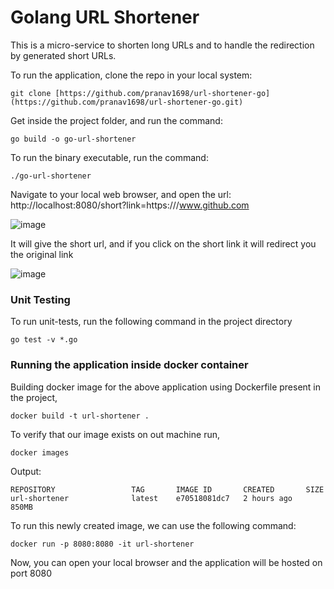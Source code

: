# Golang URL Shortener

This is a micro-service to shorten long URLs and to handle the redirection by generated short URLs.

To run the application, clone the repo in your local system:

```
git clone [https://github.com/pranav1698/url-shortener-go](https://github.com/pranav1698/url-shortener-go.git)
```

Get inside the project folder, and run the command:

```
go build -o go-url-shortener 
```

To run the binary executable, run the command:

```
./go-url-shortener
```

Navigate to your local web browser, and open the url: http://localhost:8080/short?link=https:///www.github.com

![image](https://user-images.githubusercontent.com/34754265/225319007-0b344726-9ce4-45c2-b3bc-4377f8431a0f.png)

It will give the short url, and if you click on the short link it will redirect you the original link

![image](https://user-images.githubusercontent.com/34754265/225319309-89b4df33-c91e-4d72-9555-583999237684.png)

### Unit Testing
To run unit-tests, run the following command in the project directory

```
go test -v *.go
```

### Running the application inside docker container

Building docker image for the above application using Dockerfile present in the project,

```
docker build -t url-shortener .
```

To verify that our image exists on out machine run,

```
docker images
```

Output:

```
REPOSITORY                 TAG       IMAGE ID       CREATED       SIZE
url-shortener              latest    e70518081dc7   2 hours ago   850MB
```

To run this newly created image, we can use the following command:

```
docker run -p 8080:8080 -it url-shortener
```

Now, you can open your local browser and the application will be hosted on port 8080
